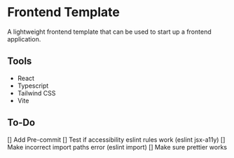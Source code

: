 # Frontend Template

A lightweight frontend template that can be used to start up a frontend application.

## Tools

- React
- Typescript
- Tailwind CSS
- Vite

## To-Do

[] Add Pre-commit
[] Test if accessibility eslint rules work (eslint jsx-a11y)
[] Make incorrect import paths error (eslint import)
[] Make sure prettier works
